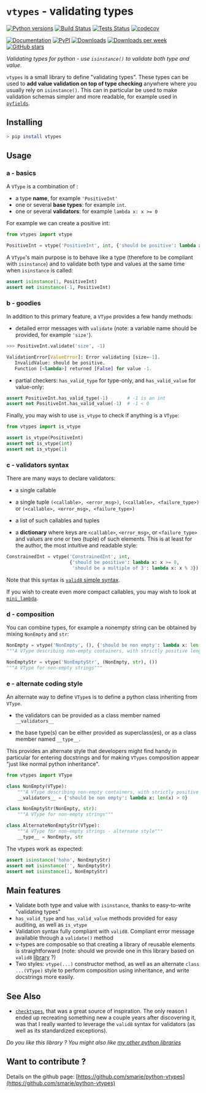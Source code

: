 # `vtypes` - validating types

[![Python versions](https://img.shields.io/pypi/pyversions/vtypes.svg)](https://pypi.python.org/pypi/vtypes/) [![Build Status](https://travis-ci.org/smarie/python-vtypes.svg?branch=master)](https://travis-ci.org/smarie/python-vtypes) [![Tests Status](https://smarie.github.io/python-vtypes/junit/junit-badge.svg?dummy=8484744)](https://smarie.github.io/python-vtypes/junit/report.html) [![codecov](https://codecov.io/gh/smarie/python-vtypes/branch/master/graph/badge.svg)](https://codecov.io/gh/smarie/python-vtypes)

[![Documentation](https://img.shields.io/badge/doc-latest-blue.svg)](https://smarie.github.io/python-vtypes/) [![PyPI](https://img.shields.io/pypi/v/vtypes.svg)](https://pypi.python.org/pypi/vtypes/) [![Downloads](https://pepy.tech/badge/vtypes)](https://pepy.tech/project/vtypes) [![Downloads per week](https://pepy.tech/badge/vtypes/week)](https://pepy.tech/project/vtypes) [![GitHub stars](https://img.shields.io/github/stars/smarie/python-vtypes.svg)](https://github.com/smarie/python-vtypes/stargazers)

*Validating types for python - use `isinstance()` to validate both type and value.*

`vtypes` is a small library to define "validating types". These types can be used to **add value validation on top of type checking** anywhere where you usually rely on `isinstance()`. This can in particular be used to make validation schemas simpler and more readable, for example used in [`pyfields`](https://smarie.github.io/python-pyfields/#3-autofields).


## Installing

```bash
> pip install vtypes
```

## Usage

### a - basics

A `VType` is a combination of :

 - a type **name**, for example `'PositiveInt'`
 - one or several **base types**: for example `int`.
 - one or several **validators**: for example `lambda x: x >= 0`

For example we can create a positive int:

```python
from vtypes import vtype

PositiveInt = vtype('PositiveInt', int, {'should be positive': lambda x: x >= 0})
```

A `VType`'s main purpose is to behave like a type (therefore to be compliant with `isinstance`) and to validate both type and values at the same time when `isinstance` is called:

```python
assert isinstance(1, PositiveInt)
assert not isinstance(-1, PositiveInt)
```

### b - goodies

In addition to this primary feature, a `VType` provides a few handy methods: 

 - detailed error messages with `validate` (note: a variable name should be provided, for example `'size'`).

```python
>>> PositiveInt.validate('size', -1)

ValidationError[ValueError]: Error validating [size=-1]. 
   InvalidValue: should be positive. 
   Function [<lambda>] returned [False] for value -1.
```

 - partial checkers: `has_valid_type` for type-only, and `has_valid_value` for value-only:
 
```python
assert PositiveInt.has_valid_type(-1)       # -1 is an int
assert not PositiveInt.has_valid_value(-1)  # -1 < 0
```

Finally, you may wish to use `is_vtype` to check if anything is a `VType`:

```python
from vtypes import is_vtype

assert is_vtype(PositiveInt)
assert not is_vtype(int)
assert not is_vtype(1)
```

### c - validators syntax

There are many ways to declare validators:
 
  - a single callable

  - a single tuple `(<callable>, <error_msg>)`, `(<callable>, <failure_type>)` or `(<callable>, <error_msg>, <failure_type>)`
  
  - a list of such callables and tuples
  
  - a **dictionary** where keys are `<callable>`, `<error_msg>`, or `<failure_type>` and values are one or two (tuple) of such elements. This is at least for the author, the most intuitive and readable style:

```python
ConstrainedInt = vtype('ConstrainedInt', int, 
                       {'should be positive': lambda x: x >= 0,
                        'should be a multiple of 3': lambda x: x % 3})
```
 
Note that this syntax is [`valid8` simple syntax](https://smarie.github.io/python-valid8/validation_funcs/c_simple_syntax/).

If you wish to create even more compact callables, you may wish to look at [`mini_lambda`](https://smarie.github.io/python-mini-lambda/).

### d - composition

You can combine types, for example a nonempty string can be obtained by mixing `NonEmpty` and `str`:

```python
NonEmpty = vtype('NonEmpty', (), {'should be non empty': lambda x: len(x) > 0})
"""A VType describing non-empty containers, with strictly positive length."""

NonEmptyStr = vtype('NonEmptyStr', (NonEmpty, str), ())
"""A VType for non-empty strings"""
```


### e - alternate coding style

An alternate way to define `VType`s is to define a python class inheriting from `VType`.

 - the validators can be provided as a class member named `__validators__`

 - the base type(s) can be either provided as superclass(es), or as a class member named `__type__`.

This provides an alternate style that developers might find handy in particular for entering docstrings and for making `VTypes` composition appear "just like normal python inheritance".

```python
from vtypes import VType

class NonEmpty(VType):
    """A VType describing non-empty containers, with strictly positive length.""" 
    __validators__ = {'should be non empty': lambda x: len(x) > 0}

class NonEmptyStr(NonEmpty, str):
    """A VType for non-empty strings"""

class AlternateNonEmptyStr(VType):
    """A VType for non-empty strings - alternate style"""
    __type__ = NonEmpty, str
```

The vtypes work as expected:

```python
assert isinstance('hoho', NonEmptyStr)
assert not isinstance('', NonEmptyStr)
assert not isinstance(1, NonEmptyStr)
```


## Main features

 * Validate both type and value with `isinstance`, thanks to easy-to-write "validating types"
 * `has_valid_type` and `has_valid_value` methods provided for easy auditing, as well as `is_vtype`
 * Validation syntax fully compliant with `valid8`. Compliant error message available through a `validate()` method
 * v-types are composable so that creating a library of reusable elements is straightforward (note: should we provide one in this library based on `valid8` [library](https://smarie.github.io/python-valid8/validation_funcs/b_base_validation_lib/) ?)  
 * Two styles: `vtype(...)` constructor method, as well as an alternate `class ...(VType)` style to perform composition using inheritance, and write docstrings more easily.

## See Also

 * [`checktypes`](https://gitlab.com/yahya-abou-imran/checktypes), that was a great source of inspiration. The only reason I ended up recreating something new a couple years after discovering it, was that I really wanted to leverage the `valid8` syntax for validators (as well as its standardized exceptions).
 
*Do you like this library ? You might also like [my other python libraries](https://github.com/smarie/OVERVIEW#python)* 

## Want to contribute ?

Details on the github page: [https://github.com/smarie/python-vtypes](https://github.com/smarie/python-vtypes)
